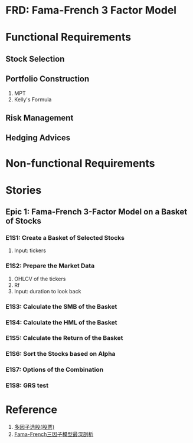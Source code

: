 FRD: Fama-French 3 Factor Model
====

# Functional Requirements

## Stock Selection

## Portfolio Construction

1. MPT
2. Kelly's Formula

## Risk Management

## Hedging Advices

# Non-functional Requirements

# Stories

## Epic 1: Fama-French 3-Factor Model on a Basket of Stocks

### E1S1: Create a Basket of Selected Stocks

1. Input: tickers

### E1S2: Prepare the Market Data

1. OHLCV of the tickers
2. Rf
3. Input: duration to look back

### E1S3: Calculate the SMB of the Basket

### E1S4: Calculate the HML of the Basket

### E1S5: Calculate the Return of the Basket

### E1S6: Sort the Stocks based on Alpha

### E1S7: Options of the Combination

### E1S8: GRS test

# Reference

1. [多因子选股(股票)](https://www.myquant.cn/docs/python_strategyies/103)
2. [Fama-French三因子模型最深剖析](https://www.bilibili.com/video/BV11Y411x7jy/?spm_id_from=333.999.0.0&vd_source=3caf1cf2eb94db028e6f5b496be93bc8)